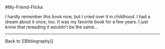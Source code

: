 #My-Friend-Flicka

I hardly remember this book now, but I cried over it in childhood.  I had a dream about it once, too.  It was my favorite book for a few years.  I just know that rereading it wouldn't be the same...

---
Back to [[Bibliography]]